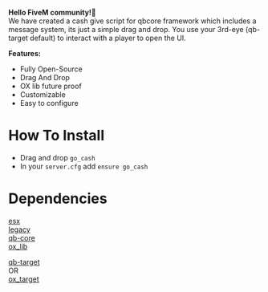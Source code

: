 **Hello FiveM community!👋**\
We have created a cash give script for qbcore framework which includes a message system, its just a simple drag and drop.
You use your 3rd-eye (qb-target default) to interact with a player to open the UI.

**Features:**

* Fully Open-Source
* Drag And Drop
* OX lib future proof
* Customizable
* Easy to configure

# How To Install
* Drag and drop `go_cash`
* In your `server.cfg` add `ensure go_cash`

# Dependencies
[esx](https://github.com/DogsGoBark/es_extended)\
[legacy](https://github.com/esx-framework/esx-legacy)\
[qb-core](https://github.com/qbcore-framework/qb-core)\
[ox_lib](https://github.com/overextended/ox_lib)

[qb-target](https://github.com/qbcore-framework/qb-target)\
OR\
[ox_target](https://github.com/overextended/ox_target)
